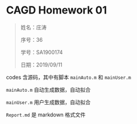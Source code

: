 # CAGD Homework 01

> 姓名：庄涛
>
> 序号：36
>
> 学号：SA1900174
>
> 日期：2019/09/11

codes 含源码，其中有脚本 `mainAuto.m` 和 `mainUser.m`

`mainAuto.m` 自动生成数据，自动拟合

`mainUser.m` 用户生成数据，自动拟合

`Report.md` 是 markdown 格式文件


